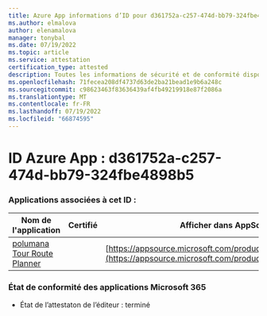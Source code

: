 ```yaml
---
title: Azure App informations d’ID pour d361752a-c257-474d-bb79-324fbe4898b5
ms.author: elmalova
author: elenamalova
manager: tonybal
ms.date: 07/19/2022
ms.topic: article
ms.service: attestation
certification_type: attested
description: Toutes les informations de sécurité et de conformité disponibles pour d361752a-c257-474d-bb79-324fbe4898b5.
ms.openlocfilehash: 71fecea208df4737d63de2ba21bead1e9b6a248c
ms.sourcegitcommit: c98623463f83636439af4fb49219918e87f2086a
ms.translationtype: MT
ms.contentlocale: fr-FR
ms.lasthandoff: 07/19/2022
ms.locfileid: "66874595"
---
```

# <a name="azure-app-id-d361752a-c257-474d-bb79-324fbe4898b5"></a>ID Azure App : d361752a-c257-474d-bb79-324fbe4898b5


### <a name="apps-associated-with-this-id"></a>Applications associées à cet ID :
| **Nom de l'application** | **Certifié** | **Afficher dans AppSource** |
|--------------|---------------|-----------------------|
| [polumana Tour Route Planner](../forward/WA200004331.md) |  | [https://appsource.microsoft.com/product/office/WA200004331](https://appsource.microsoft.com/product/office/WA200004331) |

### <a name="microsoft-365-app-compliance-status"></a>État de conformité des applications Microsoft 365
- État de l’attestaton de l’éditeur : terminé
